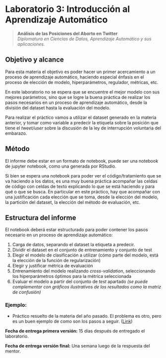 

# Laboratorio 3: Introducción al Aprendizaje Automático

> **Análisis de las Posiciones del Aborto en Twitter** <br/>
> *Diplomatura en Ciencias de Datos, Aprendizaje Automático y sus aplicaciones.*

## Objetivo y alcance

Para esta materia el objetivo es poder hacer un primer acercamiento a un proceso de aprendizaje automático, haciendo especial énfasis en el proceso de elección de modelo, hiperparámetros, regulador, métricas, etc.

En este laboratorio no se espera que se encuentre el mejor modelo con sus mejores parámetros, sino que se logre la buena práctica de realizar los pasos necesarios en un proceso de aprendizaje automático, desde la división del dataset hasta la evaluación del modelo. 

Para realizar el práctico vamos a utilizar el dataset generado en la materia anterior, y tomar como variable a predecir la etiqueta sobre la posición que tiene el *tweet/user* sobre la discusión de la ley de interrupción voluntaria del embarazo.


## Método

El informe debe estar en un formato de notebook, puede ser una notebook de jupyter notebook, como una generada por RStudio.

Si bien se espera una notebook para poder ver el código/tratamiento que se va haciendo a los datos, es una muy buena práctica acompañar las celdas de código con celdas de texto explicando lo que se está haciendo y para qué o que se busca. En particular en este práctico, hay que acompañar con una justificación cada elección que se toma, desde la elección del modelo, la partición del dataset, la elección del método de evaluación, etc.


## Estructura del informe

El notebook deberá estar estructurado para poder contener los pasos necesario en un proceso de aprendizaje automático:

1. Carga de datos, separando el dataset la etiqueta a predecir.
1. Dividir el dataset en el conjunto de entrenamiento y conjunto de test
1. Elegir el modelo de clasificación a utilizar (cómo parte del modelo, está la elección de la función de regularización)
1. Elegir y justificar métrica de evaluación
1. Entrenamiento del modelo realizando *cross-validation*, seleccionando los hiperparámetros óptimos para la métrica seleccionada
1. Evaluar el modelo a partir del conjunto de *test* apartado *(se puede complementar con gráficos ilustrativos de los resultados como la matriz de confusión)*


### Ejemplo:

- Práctico resuelto de la materia del año pasado. El problema es otro, pero es un buen ejemplo de como son los pasos a seguir. ([Link](https://github.com/gonzigaran/DiploDatos2018/blob/master/IAA/lab2-esquema.ipynb))

**Fecha de entrega primera versión:** 15 días después de entregado el laboratorio.

**Fecha de entrega versión final:** Una semana luego de la respuesta del mentor.
